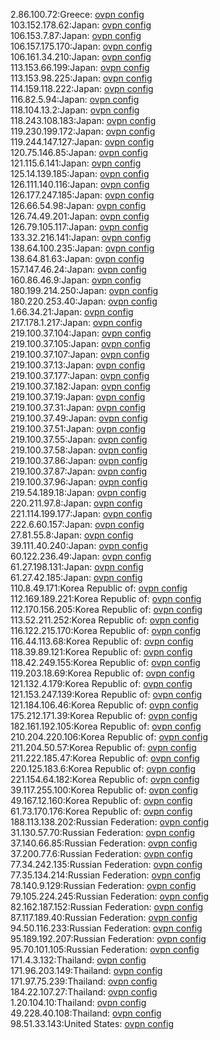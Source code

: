 2.86.100.72:Greece: [ovpn config](vpn/2_86_100_72.ovpn)  
103.152.178.62:Japan: [ovpn config](vpn/103_152_178_62.ovpn)  
106.153.7.87:Japan: [ovpn config](vpn/106_153_7_87.ovpn)  
106.157.175.170:Japan: [ovpn config](vpn/106_157_175_170.ovpn)  
106.161.34.210:Japan: [ovpn config](vpn/106_161_34_210.ovpn)  
113.153.66.199:Japan: [ovpn config](vpn/113_153_66_199.ovpn)  
113.153.98.225:Japan: [ovpn config](vpn/113_153_98_225.ovpn)  
114.159.118.222:Japan: [ovpn config](vpn/114_159_118_222.ovpn)  
116.82.5.94:Japan: [ovpn config](vpn/116_82_5_94.ovpn)  
118.104.13.2:Japan: [ovpn config](vpn/118_104_13_2.ovpn)  
118.243.108.183:Japan: [ovpn config](vpn/118_243_108_183.ovpn)  
119.230.199.172:Japan: [ovpn config](vpn/119_230_199_172.ovpn)  
119.244.147.127:Japan: [ovpn config](vpn/119_244_147_127.ovpn)  
120.75.146.85:Japan: [ovpn config](vpn/120_75_146_85.ovpn)  
121.115.6.141:Japan: [ovpn config](vpn/121_115_6_141.ovpn)  
125.14.139.185:Japan: [ovpn config](vpn/125_14_139_185.ovpn)  
126.111.140.116:Japan: [ovpn config](vpn/126_111_140_116.ovpn)  
126.177.247.185:Japan: [ovpn config](vpn/126_177_247_185.ovpn)  
126.66.54.98:Japan: [ovpn config](vpn/126_66_54_98.ovpn)  
126.74.49.201:Japan: [ovpn config](vpn/126_74_49_201.ovpn)  
126.79.105.117:Japan: [ovpn config](vpn/126_79_105_117.ovpn)  
133.32.216.141:Japan: [ovpn config](vpn/133_32_216_141.ovpn)  
138.64.100.235:Japan: [ovpn config](vpn/138_64_100_235.ovpn)  
138.64.81.63:Japan: [ovpn config](vpn/138_64_81_63.ovpn)  
157.147.46.24:Japan: [ovpn config](vpn/157_147_46_24.ovpn)  
160.86.46.9:Japan: [ovpn config](vpn/160_86_46_9.ovpn)  
180.199.214.250:Japan: [ovpn config](vpn/180_199_214_250.ovpn)  
180.220.253.40:Japan: [ovpn config](vpn/180_220_253_40.ovpn)  
1.66.34.21:Japan: [ovpn config](vpn/1_66_34_21.ovpn)  
217.178.1.217:Japan: [ovpn config](vpn/217_178_1_217.ovpn)  
219.100.37.104:Japan: [ovpn config](vpn/219_100_37_104.ovpn)  
219.100.37.105:Japan: [ovpn config](vpn/219_100_37_105.ovpn)  
219.100.37.107:Japan: [ovpn config](vpn/219_100_37_107.ovpn)  
219.100.37.13:Japan: [ovpn config](vpn/219_100_37_13.ovpn)  
219.100.37.177:Japan: [ovpn config](vpn/219_100_37_177.ovpn)  
219.100.37.182:Japan: [ovpn config](vpn/219_100_37_182.ovpn)  
219.100.37.19:Japan: [ovpn config](vpn/219_100_37_19.ovpn)  
219.100.37.31:Japan: [ovpn config](vpn/219_100_37_31.ovpn)  
219.100.37.49:Japan: [ovpn config](vpn/219_100_37_49.ovpn)  
219.100.37.51:Japan: [ovpn config](vpn/219_100_37_51.ovpn)  
219.100.37.55:Japan: [ovpn config](vpn/219_100_37_55.ovpn)  
219.100.37.58:Japan: [ovpn config](vpn/219_100_37_58.ovpn)  
219.100.37.86:Japan: [ovpn config](vpn/219_100_37_86.ovpn)  
219.100.37.87:Japan: [ovpn config](vpn/219_100_37_87.ovpn)  
219.100.37.96:Japan: [ovpn config](vpn/219_100_37_96.ovpn)  
219.54.189.18:Japan: [ovpn config](vpn/219_54_189_18.ovpn)  
220.211.97.8:Japan: [ovpn config](vpn/220_211_97_8.ovpn)  
221.114.199.177:Japan: [ovpn config](vpn/221_114_199_177.ovpn)  
222.6.60.157:Japan: [ovpn config](vpn/222_6_60_157.ovpn)  
27.81.55.8:Japan: [ovpn config](vpn/27_81_55_8.ovpn)  
39.111.40.240:Japan: [ovpn config](vpn/39_111_40_240.ovpn)  
60.122.236.49:Japan: [ovpn config](vpn/60_122_236_49.ovpn)  
61.27.198.131:Japan: [ovpn config](vpn/61_27_198_131.ovpn)  
61.27.42.185:Japan: [ovpn config](vpn/61_27_42_185.ovpn)  
110.8.49.171:Korea Republic of: [ovpn config](vpn/110_8_49_171.ovpn)  
112.169.189.221:Korea Republic of: [ovpn config](vpn/112_169_189_221.ovpn)  
112.170.156.205:Korea Republic of: [ovpn config](vpn/112_170_156_205.ovpn)  
113.52.211.252:Korea Republic of: [ovpn config](vpn/113_52_211_252.ovpn)  
116.122.215.170:Korea Republic of: [ovpn config](vpn/116_122_215_170.ovpn)  
116.44.113.68:Korea Republic of: [ovpn config](vpn/116_44_113_68.ovpn)  
118.39.89.121:Korea Republic of: [ovpn config](vpn/118_39_89_121.ovpn)  
118.42.249.155:Korea Republic of: [ovpn config](vpn/118_42_249_155.ovpn)  
119.203.18.69:Korea Republic of: [ovpn config](vpn/119_203_18_69.ovpn)  
121.132.4.179:Korea Republic of: [ovpn config](vpn/121_132_4_179.ovpn)  
121.153.247.139:Korea Republic of: [ovpn config](vpn/121_153_247_139.ovpn)  
121.184.106.46:Korea Republic of: [ovpn config](vpn/121_184_106_46.ovpn)  
175.212.171.39:Korea Republic of: [ovpn config](vpn/175_212_171_39.ovpn)  
182.161.192.105:Korea Republic of: [ovpn config](vpn/182_161_192_105.ovpn)  
210.204.220.106:Korea Republic of: [ovpn config](vpn/210_204_220_106.ovpn)  
211.204.50.57:Korea Republic of: [ovpn config](vpn/211_204_50_57.ovpn)  
211.222.185.47:Korea Republic of: [ovpn config](vpn/211_222_185_47.ovpn)  
220.125.183.6:Korea Republic of: [ovpn config](vpn/220_125_183_6.ovpn)  
221.154.64.182:Korea Republic of: [ovpn config](vpn/221_154_64_182.ovpn)  
39.117.255.100:Korea Republic of: [ovpn config](vpn/39_117_255_100.ovpn)  
49.167.12.160:Korea Republic of: [ovpn config](vpn/49_167_12_160.ovpn)  
61.73.170.176:Korea Republic of: [ovpn config](vpn/61_73_170_176.ovpn)  
188.113.138.202:Russian Federation: [ovpn config](vpn/188_113_138_202.ovpn)  
31.130.57.70:Russian Federation: [ovpn config](vpn/31_130_57_70.ovpn)  
37.140.66.85:Russian Federation: [ovpn config](vpn/37_140_66_85.ovpn)  
37.200.77.6:Russian Federation: [ovpn config](vpn/37_200_77_6.ovpn)  
77.34.242.135:Russian Federation: [ovpn config](vpn/77_34_242_135.ovpn)  
77.35.134.214:Russian Federation: [ovpn config](vpn/77_35_134_214.ovpn)  
78.140.9.129:Russian Federation: [ovpn config](vpn/78_140_9_129.ovpn)  
79.105.224.245:Russian Federation: [ovpn config](vpn/79_105_224_245.ovpn)  
82.162.187.152:Russian Federation: [ovpn config](vpn/82_162_187_152.ovpn)  
87.117.189.40:Russian Federation: [ovpn config](vpn/87_117_189_40.ovpn)  
94.50.116.233:Russian Federation: [ovpn config](vpn/94_50_116_233.ovpn)  
95.189.192.207:Russian Federation: [ovpn config](vpn/95_189_192_207.ovpn)  
95.70.101.105:Russian Federation: [ovpn config](vpn/95_70_101_105.ovpn)  
171.4.3.132:Thailand: [ovpn config](vpn/171_4_3_132.ovpn)  
171.96.203.149:Thailand: [ovpn config](vpn/171_96_203_149.ovpn)  
171.97.75.239:Thailand: [ovpn config](vpn/171_97_75_239.ovpn)  
184.22.107.27:Thailand: [ovpn config](vpn/184_22_107_27.ovpn)  
1.20.104.10:Thailand: [ovpn config](vpn/1_20_104_10.ovpn)  
49.228.40.108:Thailand: [ovpn config](vpn/49_228_40_108.ovpn)  
98.51.33.143:United States: [ovpn config](vpn/98_51_33_143.ovpn)  

